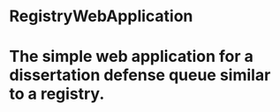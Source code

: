 # RegistryWebApplication
# The simple web application for a dissertation defense queue similar to a registry.
